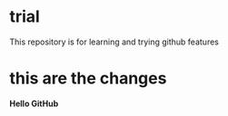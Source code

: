 # trial
This repository is for learning and trying github features
# this are the changes
**Hello GitHub**
